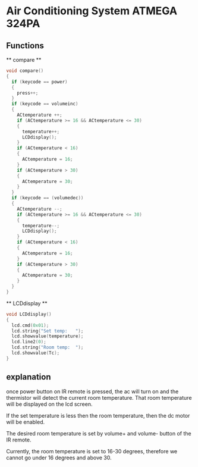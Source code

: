 # Air Conditioning System ATMEGA 324PA


## Functions

** compare **

```c++
void compare()
{
  if (keycode == power)   
  {
    press++;    
  }
  if (keycode == volumeinc)   
  {
    ACtemperature ++;   
    if (ACtemperature >= 16 && ACtemperature <= 30) 
    {
      temperature++; 
      LCDdisplay(); 
    }
    if (ACtemperature < 16) 
    {
      ACtemperature = 16;
    }
    if (ACtemperature > 30) 
    {
      ACtemperature = 30; 
    }
  }
  if (keycode == (volumedec)) 
  {
    ACtemperature --; 
    if (ACtemperature >= 16 && ACtemperature <= 30) 
    {
      temperature--;  
      LCDdisplay(); 
    }
    if (ACtemperature < 16) 
    {
      ACtemperature = 16; 
    }
    if (ACtemperature > 30) 
    {
      ACtemperature = 30; 
    }
  }
}
```

** LCDdisplay **

```c++
void LCDdisplay()
{
  lcd.cmd(0x01); 
  lcd.string("Set temp:   "); 
  lcd.showvalue(temperature);
  lcd.line2(0); 
  lcd.string("Room temp:  "); 
  lcd.showvalue(Tc);  
}
```


## explanation

once power button on IR remote is pressed, the ac will turn on and the thermistor will detect the current room temperature. That room temperature will be displayed on the lcd screen.

If the set temperature is less then the room temperature, then the dc motor will be enabled.

The desired room temperature is set by volume+ and volume- button of the IR remote.

Currently, the room temperature is set to 16-30 degrees, therefore we cannot go under 16 degrees and above 30.